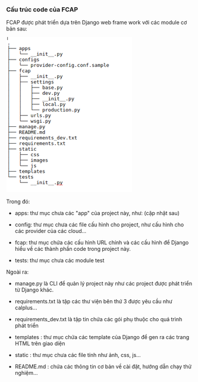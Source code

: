 ### Cấu trúc code của FCAP

FCAP được phát triển dựa trên Django web frame work với các module cơ bản sau:

![fcap code structure](structure.png  "FCAP")

Trong đó:

- apps: thư mục chưa các "app" của project này, như: (cập nhật sau)

- config: thư mục chưa các file cấu hình cho project, như cấu hình cho các provider của các cloud...

- fcap: thư mục chứa các cấu hình URL chính và các cấu hình để Django hiểu về các thành phần code trong project này.

- tests: thư mục chưa các module test

Ngoài ra:

- manage.py là CLI để quản lý project này như các project được phát triển từ Django khác.

- requirements.txt là tập các thư viện bên thứ 3 được yêu cầu như calplus...

- requirements_dev.txt là tập tin chứa các gói phụ thuộc cho quá trình phát triển

- templates : thư mục chứa các template của Django để gen ra các trang HTML trên giao diện

- static : thư mục chưa các file tính như ảnh, css, js...

- README.md : chứa các thông tin cơ bản về cài đặt, hướng dẫn chạy thử nghiệm...
